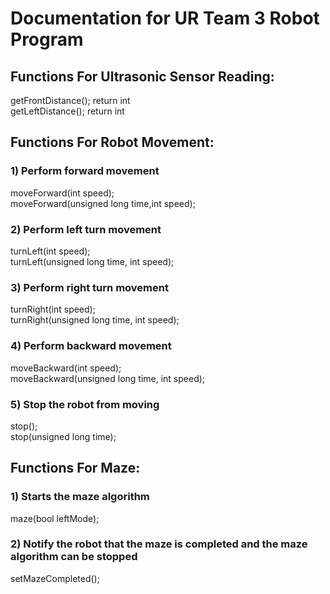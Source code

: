 # Documentation for UR Team 3 Robot Program

## Functions For Ultrasonic Sensor Reading:
getFrontDistance(); return int\
getLeftDistance();  return int

## Functions For Robot Movement:

### 1) Perform forward movement
moveForward(int speed);\
moveForward(unsigned long time,int speed);

### 2) Perform left turn movement
turnLeft(int speed);\
turnLeft(unsigned long time, int speed);

### 3) Perform right turn movement
turnRight(int speed);\
turnRight(unsigned long time, int speed);

### 4) Perform backward movement
moveBackward(int speed);\
moveBackward(unsigned long time, int speed);

### 5) Stop the robot from moving
stop();\
stop(unsigned long time);

## Functions For Maze:
### 1) Starts the maze algorithm
maze(bool leftMode);
### 2) Notify the robot that the maze is completed and the maze algorithm can be stopped
setMazeCompleted();

